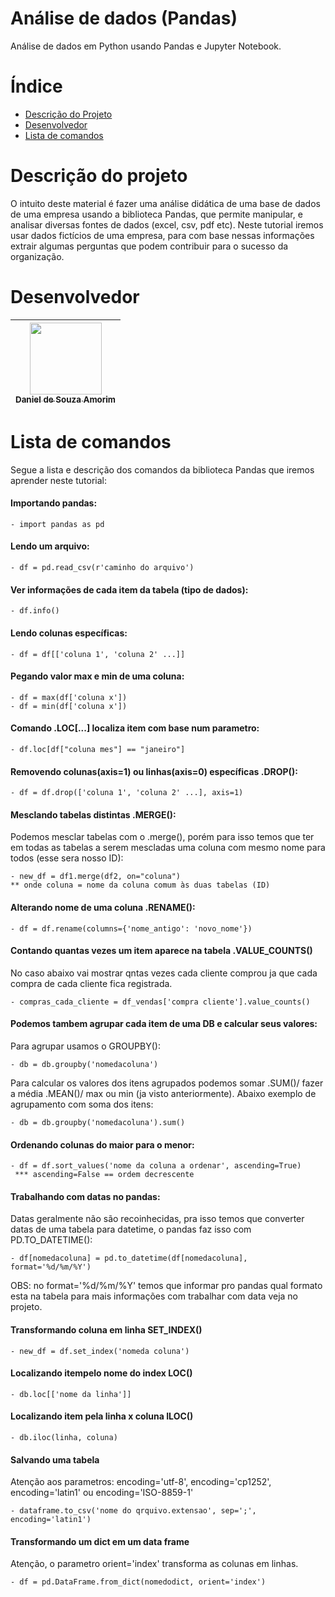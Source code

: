 # Análise de dados (Pandas)
 Análise de dados em Python usando Pandas e Jupyter Notebook.

# Índice 

* [Descrição do Projeto](#descrição-do-projeto)
* [Desenvolvedor](#desenvolvedor)
* [Lista de comandos](#Lista-de-comandos)


# Descrição do projeto
 O intuito deste material é fazer uma análise didática de uma base de dados de uma empresa usando a biblioteca Pandas, que permite manipular,
 e analisar diversas fontes de dados (excel, csv, pdf etc).
 Neste tutorial iremos usar dados fictícios de uma empresa, para com base nessas informações extrair algumas perguntas que podem
 contribuir para o sucesso da organização.

# Desenvolvedor

| [<img src="https://user-images.githubusercontent.com/115194365/202005566-f6278b6c-4f75-416f-b01c-e79b8d04f02e.jpg" width=115><br><sub>Daniel de Souza Amorim</sub>](https://github.com/DaniellsamorimGit) |
| :---: | 

# Lista de comandos

Segue a lista e descrição dos comandos da biblioteca Pandas que iremos aprender neste tutorial:

#### Importando pandas:
    - import pandas as pd
#### Lendo um arquivo:
    - df = pd.read_csv(r'caminho do arquivo')
#### Ver informações de cada item da tabela (tipo de dados):
    - df.info()
#### Lendo colunas específicas:
    - df = df[['coluna 1', 'coluna 2' ...]]
#### Pegando valor max e min de uma coluna:
    - df = max(df['coluna x'])
    - df = min(df['coluna x'])
#### Comando .LOC[...] localiza item com base num parametro:
    - df.loc[df["coluna mes"] == "janeiro"]
#### Removendo colunas(axis=1) ou linhas(axis=0) específicas .DROP():
    - df = df.drop(['coluna 1', 'coluna 2' ...], axis=1)
#### Mesclando tabelas distintas .MERGE():
Podemos mesclar tabelas com o .merge(), porém para isso temos que ter em todas as 
tabelas a serem mescladas uma coluna com mesmo nome para todos (esse sera nosso ID):


    - new_df = df1.merge(df2, on="coluna") 
    ** onde coluna = nome da coluna comum às duas tabelas (ID)
    
#### Alterando nome de uma coluna .RENAME():
    - df = df.rename(columns={'nome_antigo': 'novo_nome'})
#### Contando quantas vezes um item aparece na tabela .VALUE_COUNTS()
No caso abaixo vai mostrar qntas vezes cada cliente comprou ja que cada compra de cada cliente  fica registrada.

    - compras_cada_cliente = df_vendas['compra cliente'].value_counts()
#### Podemos tambem agrupar cada item de uma DB e calcular seus valores:
Para agrupar usamos o GROUPBY():

    - db = db.groupby('nomedacoluna')
    
Para calcular os valores dos itens agrupados podemos somar .SUM()/ fazer a média .MEAN()/
max ou min (ja visto anteriormente). Abaixo exemplo de agrupamento com soma dos itens:

    - db = db.groupby('nomedacoluna').sum()
    
#### Ordenando colunas do maior para o menor:
    - df = df.sort_values('nome da coluna a ordenar', ascending=True) 
     *** ascending=False == ordem decrescente
    
#### Trabalhando com datas no pandas:

Datas geralmente não são recoinhecidas, pra isso temos que converter datas de uma tabela para 
datetime, o pandas faz isso com PD.TO_DATETIME():

    - df[nomedacoluna] = pd.to_datetime(df[nomedacoluna], format='%d/%m/%Y')
    
OBS: no format='%d/%m/%Y' temos que informar pro pandas qual formato esta na tabela
para mais informações com trabalhar com data veja no projeto.

#### Transformando coluna em linha SET_INDEX()

    - new_df = df.set_index('nomeda coluna')
    
#### Localizando itempelo nome do index LOC()

    - db.loc[['nome da linha']]
    
#### Localizando item pela linha x coluna ILOC()

    - db.iloc(linha, coluna)
    
#### Salvando uma tabela

Atenção aos parametros: encoding='utf-8', encoding='cp1252', encoding='latin1' ou encoding='ISO-8859-1'
    
    - dataframe.to_csv('nome do qrquivo.extensao', sep=';', encoding='latin1')

#### Transformando um dict em um data frame

Atenção, o parametro orient='index' transforma as colunas em linhas.

    - df = pd.DataFrame.from_dict(nomedodict, orient='index')
    
    
    
